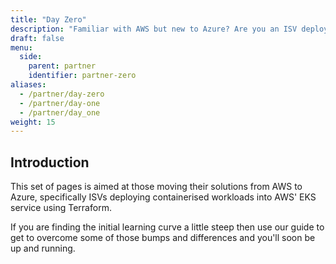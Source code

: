 ```yaml
---
title: "Day Zero"
description: "Familiar with AWS but new to Azure? Are you an ISV deploying containerised workloads? Start here."
draft: false
menu:
  side:
    parent: partner
    identifier: partner-zero
aliases:
  - /partner/day-zero
  - /partner/day-one
  - /partner/day_one
weight: 15
---
```


## Introduction

This set of pages is aimed at those moving their solutions from AWS to Azure, specifically ISVs deploying containerised workloads into AWS' EKS service using Terraform.

If you are finding the initial learning curve a little steep then use our guide to get to overcome some of those bumps and differences and you'll soon be up and running.
